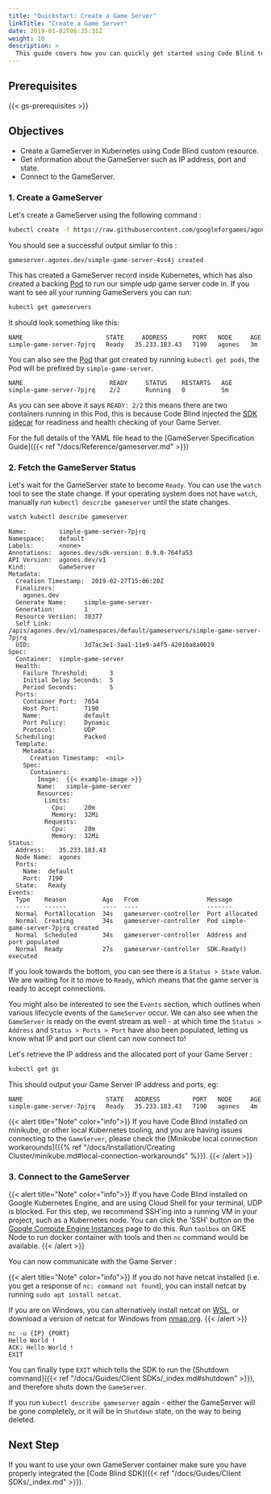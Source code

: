 ```yaml
---
title: "Quickstart: Create a Game Server"
linkTitle: "Create a Game Server"
date: 2019-01-02T06:35:31Z
weight: 10
description: >
  This guide covers how you can quickly get started using Code Blind to create GameServers.
---
```


## Prerequisites

{{< gs-prerequisites >}}

## Objectives

- Create a GameServer in Kubernetes using Code Blind custom resource.
- Get information about the GameServer such as IP address, port and state.
- Connect to the GameServer.


### 1. Create a GameServer

Let's create a GameServer using the following command :

```bash
kubectl create -f https://raw.githubusercontent.com/googleforgames/agones/{{< release-branch >}}/examples/simple-game-server/gameserver.yaml
```

You should see a successful output similar to this :

```
gameserver.agones.dev/simple-game-server-4ss4j created
```

This has created a GameServer record inside Kubernetes, which has also created a backing [Pod](https://kubernetes.io/docs/concepts/workloads/pods/pod/) to run our simple udp game server code in.
If you want to see all your running GameServers you can run:

```bash
kubectl get gameservers
```
It should look something like this:

```
NAME                       STATE     ADDRESS       PORT   NODE     AGE
simple-game-server-7pjrq   Ready   35.233.183.43   7190   agones   3m
```

You can also see the [Pod](https://kubernetes.io/docs/concepts/workloads/pods/pod/) that got created by running `kubectl get pods`, the Pod will be prefixed by `simple-game-server`.

```
NAME                        READY     STATUS    RESTARTS   AGE
simple-game-server-7pjrq    2/2       Running   0          5m
```

As you can see above it says `READY: 2/2` this means there are two containers running in this Pod, this is because Code Blind injected the [SDK sidecar](https://agones.dev/docs/guides/troubleshooting/#how-do-i-see-the-logs-for-agones) for readiness
and health checking of your Game Server.


For the full details of the YAML file head to the [GameServer Specification Guide]({{< ref "/docs/Reference/gameserver.md" >}})

### 2. Fetch the GameServer Status

Let's wait for the GameServer state to become `Ready`. You can use the `watch`
tool to see the state change. If your operating system does not have `watch`,
manually run `kubectl describe gameserver` until the state changes.

```bash
watch kubectl describe gameserver
```

```
Name:         simple-game-server-7pjrq
Namespace:    default
Labels:       <none>
Annotations:  agones.dev/sdk-version: 0.9.0-764fa53
API Version:  agones.dev/v1
Kind:         GameServer
Metadata:
  Creation Timestamp:  2019-02-27T15:06:20Z
  Finalizers:
    agones.dev
  Generate Name:     simple-game-server-
  Generation:        1
  Resource Version:  30377
  Self Link:         /apis/agones.dev/v1/namespaces/default/gameservers/simple-game-server-7pjrq
  UID:               3d7ac3e1-3aa1-11e9-a4f5-42010a8a0019
Spec:
  Container:  simple-game-server
  Health:
    Failure Threshold:      3
    Initial Delay Seconds:  5
    Period Seconds:         5
  Ports:
    Container Port:  7654
    Host Port:       7190
    Name:            default
    Port Policy:     Dynamic
    Protocol:        UDP
  Scheduling:        Packed
  Template:
    Metadata:
      Creation Timestamp:  <nil>
    Spec:
      Containers:
        Image:  {{< example-image >}}
        Name:   simple-game-server
        Resources:
          Limits:
            Cpu:     20m
            Memory:  32Mi
          Requests:
            Cpu:     20m
            Memory:  32Mi
Status:
  Address:    35.233.183.43
  Node Name:  agones
  Ports:
    Name:  default
    Port:  7190
  State:   Ready
Events:
  Type    Reason          Age   From                   Message
  ----    ------          ----  ----                   -------
  Normal  PortAllocation  34s   gameserver-controller  Port allocated
  Normal  Creating        34s   gameserver-controller  Pod simple-game-server-7pjrq created
  Normal  Scheduled       34s   gameserver-controller  Address and port populated
  Normal  Ready           27s   gameserver-controller  SDK.Ready() executed
```

If you look towards the bottom, you can see there is a `Status > State` value. We are waiting for it to move to `Ready`, which means that the game server is ready to accept connections.

You might also be interested to see the `Events` section, which outlines when various lifecycle events of the `GameServer` occur. We can also see when the `GameServer` is ready on the event stream as well - at which time the `Status > Address` and `Status > Ports > Port` have also been populated, letting us know what IP and port our client can now connect to!


Let's retrieve the IP address and the allocated port of your Game Server :

```bash
kubectl get gs
```

This should output your Game Server IP address and ports, eg:

```
NAME                       STATE   ADDRESS         PORT   NODE     AGE
simple-game-server-7pjrq   Ready   35.233.183.43   7190   agones   4m
```

{{< alert title="Note" color="info">}}
If you have Code Blind installed on minikube, or other local Kubernetes tooling, and you are having issues connecting
to the `GameServer`, please check the
[Minikube local connection workarounds]({{% ref "/docs/Installation/Creating Cluster/minikube.md#local-connection-workarounds" %}}).
{{< /alert >}}

### 3. Connect to the GameServer

{{< alert title="Note" color="info">}}
If you have Code Blind installed on Google Kubernetes Engine, and are using
  Cloud Shell for your terminal, UDP is blocked. For this step, we recommend
  SSH'ing into a running VM in your project, such as a Kubernetes node.
  You can click the 'SSH' button on the [Google Compute Engine Instances](https://console.cloud.google.com/compute/instances)
  page to do this.
  Run `toolbox` on GKE Node to run docker container with tools and then `nc` command would be available.
{{< /alert >}}

You can now communicate with the Game Server :

{{< alert title="Note" color="info">}}
If you do not have netcat installed
  (i.e. you get a response of `nc: command not found`),
  you can install netcat by running `sudo apt install netcat`.

If you are on Windows, you can alternatively install netcat on
[WSL](https://docs.microsoft.com/en-us/windows/wsl/install-win10),
or download a version of netcat for Windows from [nmap.org](https://nmap.org/ncat/).
{{< /alert >}}

```
nc -u {IP} {PORT}
Hello World !
ACK: Hello World !
EXIT
```

You can finally type `EXIT` which tells the SDK to run the [Shutdown command]({{< ref "/docs/Guides/Client SDKs/_index.md#shutdown" >}}), and therefore shuts down the `GameServer`.

If you run `kubectl describe gameserver` again - either the GameServer will be gone completely, or it will be in `Shutdown` state, on the way to being deleted.


## Next Step

If you want to use your own GameServer container make sure you have properly integrated the [Code Blind SDK]({{< ref "/docs/Guides/Client SDKs/_index.md" >}}).


